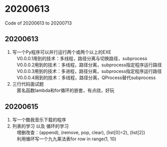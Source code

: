 # 20200613
Code of 20200613 to 20200713

## 20200613  
1. 写一个Py程序可以并行运行两个或两个以上的EXE  
&emsp;V0.0.0.1用到的技术：多线程，路径分离与切换路径，subprocess  
&emsp;V0.0.0.2用到的技术：多线程，路径分离，subprocess指定程序运行路径  
&emsp;V0.0.0.3用到的技术：多进程，路径分离，subprocess指定程序运行路径  
&emsp;V0.0.0.4用到的技术：多线程，路径分离，QProcess替代subprocess
2. 三行代码面试题  
&emsp;匿名函数lambda和for循环的嵌套，有点绕，好玩  
## 20200615
1. 写一个酷我音乐下载的程序
2. 列表的学习 以及 循环的学习  
&emsp;增删改查：(append), (remove, pop, clear), (list[0]=2), (list[2])  
&emsp;利用循环写一个九九乘法表for row in range(1, 10)